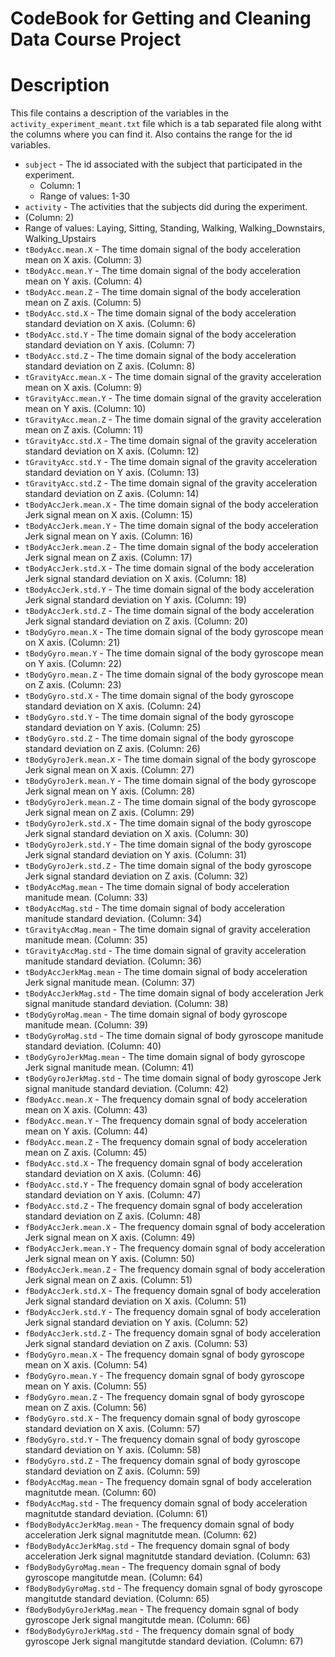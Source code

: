 CodeBook for Getting and Cleaning Data Course Project
======================================

Description
======================================
This file contains a description of the variables in the `activity_experiment_meant.txt` file which is a tab separated file along witht the columns where you can find it. Also contains the range for the id variables.

* `subject` - The id associated with the subject that participated in the experiment. 
  * Column: 1
  * Range of values: 1-30
* `activity` - The activities that the subjects did during the experiment.
 * (Column: 2)
 * Range of values: Laying, Sitting, Standing, Walking, Walking_Downstairs, Walking_Upstairs
* `tBodyAcc.mean.X` - The time domain signal of the body acceleration mean on X axis. (Column: 3)
* `tBodyAcc.mean.Y` - The time domain signal of the body acceleration mean on Y axis. (Column: 4)
* `tBodyAcc.mean.Z` - The time domain signal of the body acceleration mean on Z axis. (Column: 5)
* `tBodyAcc.std.X` - The time domain signal of the body acceleration standard deviation on X axis. (Column: 6)
* `tBodyAcc.std.Y` - The time domain signal of the body acceleration standard deviation on Y axis. (Column: 7)
* `tBodyAcc.std.Z` - The time domain signal of the body acceleration standard deviation on Z axis. (Column: 8)
* `tGravityAcc.mean.X` - The time domain signal of the gravity acceleration mean on X axis. (Column: 9)
* `tGravityAcc.mean.Y` - The time domain signal of the gravity acceleration mean on Y axis. (Column: 10)
* `tGravityAcc.mean.Z` - The time domain signal of the gravity acceleration mean on Z axis. (Column: 11)
* `tGravityAcc.std.X` - The time domain signal of the gravity acceleration standard deviation on X axis. (Column: 12)
* `tGravityAcc.std.Y` - The time domain signal of the gravity acceleration standard deviation on Y axis. (Column: 13)
* `tGravityAcc.std.Z` - The time domain signal of the gravity acceleration standard deviation on Z axis. (Column: 14)
* `tBodyAccJerk.mean.X` - The time domain signal of the body acceleration Jerk signal mean on X axis. (Column: 15)
* `tBodyAccJerk.mean.Y` - The time domain signal of the body acceleration Jerk signal mean on Y axis. (Column: 16)
* `tBodyAccJerk.mean.Z` - The time domain signal of the body acceleration Jerk signal mean on Z axis. (Column: 17)
* `tBodyAccJerk.std.X` - The time domain signal of the body acceleration Jerk signal standard deviation on X axis. (Column: 18)
* `tBodyAccJerk.std.Y` - The time domain signal of the body acceleration Jerk signal standard deviation on Y axis. (Column: 19)
* `tBodyAccJerk.std.Z` - The time domain signal of the body acceleration Jerk signal standard deviation on Z axis. (Column: 20)
* `tBodyGyro.mean.X` - The time domain signal of the body gyroscope mean on X axis. (Column: 21)
* `tBodyGyro.mean.Y` - The time domain signal of the body gyroscope mean on Y axis. (Column: 22)
* `tBodyGyro.mean.Z` - The time domain signal of the body gyroscope mean on Z axis. (Column: 23)
* `tBodyGyro.std.X` - The time domain signal of the body gyroscope standard deviation on X axis. (Column: 24)
* `tBodyGyro.std.Y` - The time domain signal of the body gyroscope standard deviation on Y axis. (Column: 25)
* `tBodyGyro.std.Z` - The time domain signal of the body gyroscope standard deviation on Z axis. (Column: 26)
* `tBodyGyroJerk.mean.X` - The time domain signal of the body gyroscope Jerk signal mean on X axis. (Column: 27)
* `tBodyGyroJerk.mean.Y` - The time domain signal of the body gyroscope Jerk signal mean on Y axis. (Column: 28)
* `tBodyGyroJerk.mean.Z` - The time domain signal of the body gyroscope Jerk signal mean on Z axis. (Column: 29)
* `tBodyGyroJerk.std.X` - The time domain signal of the body gyroscope Jerk signal standard deviation on X axis. (Column: 30)
* `tBodyGyroJerk.std.Y` - The time domain signal of the body gyroscope Jerk signal standard deviation on Y axis. (Column: 31)
* `tBodyGyroJerk.std.Z` - The time domain signal of the body gyroscope Jerk signal standard deviation on Z axis. (Column: 32)
* `tBodyAccMag.mean` - The time domain signal of body acceleration manitude mean. (Column: 33)
* `tBodyAccMag.std` - The time domain signal of body acceleration manitude standard deviation. (Column: 34)
* `tGravityAccMag.mean` - The time domain signal of gravity acceleration manitude mean. (Column: 35)
* `tGravityAccMag.std` - The time domain signal of gravity acceleration manitude standard deviation. (Column: 36)
* `tBodyAccJerkMag.mean` - The time domain signal of body acceleration Jerk signal manitude mean. (Column: 37)
* `tBodyAccJerkMag.std` - The time domain signal of body acceleration Jerk signal manitude standard deviation. (Column: 38)
* `tBodyGyroMag.mean` - The time domain signal of body gyroscope manitude mean. (Column: 39)
* `tBodyGyroMag.std` - The time domain signal of body gyroscope manitude standard deviation. (Column: 40)
* `tBodyGyroJerkMag.mean` - The time domain signal of body gyroscope Jerk signal manitude mean. (Column: 41)
* `tBodyGyroJerkMag.std` - The time domain signal of body gyroscope Jerk signal manitude standard deviation. (Column: 42)
* `fBodyAcc.mean.X` - The frequency domain sgnal of body acceleration mean on X axis. (Column: 43)
* `fBodyAcc.mean.Y` - The frequency domain sgnal of body acceleration mean on Y axis. (Column: 44)
* `fBodyAcc.mean.Z` - The frequency domain sgnal of body acceleration mean on Z axis. (Column: 45)
* `fBodyAcc.std.X` - The frequency domain sgnal of body acceleration standard deviation on X axis. (Column: 46)
* `fBodyAcc.std.Y` - The frequency domain sgnal of body acceleration standard deviation on Y axis. (Column: 47)
* `fBodyAcc.std.Z` - The frequency domain sgnal of body acceleration standard deviation on Z axis. (Column: 48)
* `fBodyAccJerk.mean.X` - The frequency domain sgnal of body acceleration Jerk signal mean on X axis. (Column: 49)
* `fBodyAccJerk.mean.Y` - The frequency domain sgnal of body acceleration Jerk signal mean on Y axis. (Column: 50)
* `fBodyAccJerk.mean.Z` - The frequency domain sgnal of body acceleration Jerk signal mean on Z axis. (Column: 51)
* `fBodyAccJerk.std.X` - The frequency domain sgnal of body acceleration Jerk signal standard deviation on X axis. (Column: 51)
* `fBodyAccJerk.std.Y` - The frequency domain sgnal of body acceleration Jerk signal standard deviation on Y axis. (Column: 52)
* `fBodyAccJerk.std.Z` - The frequency domain sgnal of body acceleration Jerk signal standard deviation on Z axis. (Column: 53)
* `fBodyGyro.mean.X` - The frequency domain sgnal of body gyroscope mean on X axis. (Column: 54)
* `fBodyGyro.mean.Y` - The frequency domain sgnal of body gyroscope mean on Y axis. (Column: 55)
* `fBodyGyro.mean.Z` - The frequency domain sgnal of body gyroscope mean on Z axis. (Column: 56)
* `fBodyGyro.std.X` - The frequency domain sgnal of body gyroscope standard deviation on X axis. (Column: 57)
* `fBodyGyro.std.Y` - The frequency domain sgnal of body gyroscope standard deviation on Y axis. (Column: 58)
* `fBodyGyro.std.Z` - The frequency domain sgnal of body gyroscope standard deviation on Z axis. (Column: 59)
* `fBodyAccMag.mean` - The frequency domain sgnal of body acceleration magnitutde mean. (Column: 60)
* `fBodyAccMag.std` - The frequency domain sgnal of body acceleration magnitutde standard deviation. (Column: 61)
* `fBodyBodyAccJerkMag.mean` - The frequency domain sgnal of body acceleration Jerk signal magnitutde mean. (Column: 62)
* `fBodyBodyAccJerkMag.std` - The frequency domain sgnal of body acceleration Jerk signal magnitutde standard deviation. (Column: 63)
* `fBodyBodyGyroMag.mean` - The frequency domain sgnal of body gyroscope mangitutde mean. (Column: 64)
* `fBodyBodyGyroMag.std` - The frequency domain sgnal of body gyroscope mangitutde standard deviation. (Column: 65)
* `fBodyBodyGyroJerkMag.mean` - The frequency domain sgnal of body gyroscope Jerk signal mangitutde mean. (Column: 66)
* `fBodyBodyGyroJerkMag.std` - The frequency domain sgnal of body gyroscope Jerk signal mangitutde standard deviation. (Column: 67)
